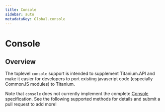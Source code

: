 ```yaml
---
title: Console
sidebar: auto
metadataKey: Global.console
---
```


<Breadcrumb/>

# Console

<ProxySummary/>

## Overview

The toplevel `console` support is intended to supplement Titanium.API and make it easier for developers to port existing javascript code (especially CommonJS modules) to Titanium.

Note that `console` does not currently implement the complete [Console](https://developer.mozilla.org/en/docs/Web/API/Console) specification. See the following supported methods for details and submit a pull request to add more!

<PropertyList/>
<MethodList/>